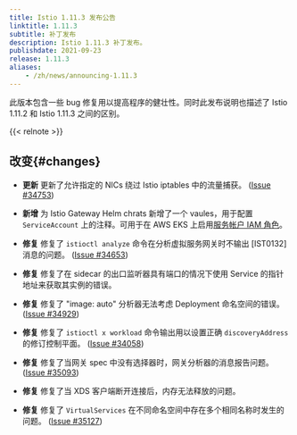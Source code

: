 ```yaml
---
title: Istio 1.11.3 发布公告
linktitle: 1.11.3
subtitle: 补丁发布
description: Istio 1.11.3 补丁发布。
publishdate: 2021-09-23
release: 1.11.3
aliases:
    - /zh/news/announcing-1.11.3
---
```


此版本包含一些 bug 修复用以提高程序的健壮性。同时此发布说明也描述了 Istio 1.11.2 和 Istio 1.11.3 之间的区别。

{{< relnote >}}

## 改变{#changes}

- **更新** 更新了允许指定的 NICs 绕过 Istio iptables 中的流量捕获。
  ([Issue #34753](https://github.com/istio/istio/issues/34753))

- **新增** 为 Istio Gateway Helm chrats 新增了一个 vaules，用于配置 `ServiceAccount` 上的注释。可用于在 AWS EKS 上启用[服务帐户 IAM 角色](https://docs.aws.amazon.com/zh_cn/eks/latest/userguide/iam-roles-for-service-accounts.html)。

- **修复** 修复了 `istioctl analyze` 命令在分析虚拟服务网关时不输出 [IST0132] 消息的问题。
  ([Issue #34653](https://github.com/istio/istio/issues/34653))

- **修复** 修复了在 sidecar 的出口监听器具有端口的情况下使用 Service 的指针地址来获取其实例的错误。

- **修复** 修复了 "image: auto" 分析器无法考虑 Deployment 命名空间的错误。
  ([Issue #34929](https://github.com/istio/istio/issues/34929))

- **修复** 修复了 `istioctl x workload` 命令输出用以设置正确 `discoveryAddress` 的修订控制平面。
  ([Issue #34058](https://github.com/istio/istio/issues/34058))

- **修复** 修复了当网关 spec 中没有选择器时，网关分析器的消息报告问题。
  ([Issue #35093](https://github.com/istio/istio/issues/35093))

- **修复** 修复了当 XDS 客户端断开连接后，内存无法释放的问题。

- **修复** 修复了 `VirtualServices` 在不同命名空间中存在多个相同名称时发生的问题。
  ([Issue #35127](https://github.com/istio/istio/issues/35127))
